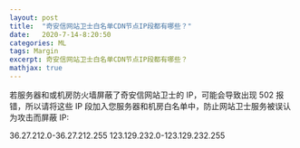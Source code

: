 ```yaml
---
layout: post
title:  "奇安信网站卫士白名单CDN节点IP段都有哪些？"
date:   2020-7-14-8:20:50
categories: ML
tags: Margin
excerpt: 奇安信网站卫士白名单CDN节点IP段都有哪些？
mathjax: true
---
```

若服务器和或机房防火墙屏蔽了奇安信网站卫士的 IP，可能会导致出现 502 报错，所以请将这些 IP 段加入您服务器和机房白名单中，防止网站卫士服务被误认为攻击而屏蔽 IP:

36.27.212.0-36.27.212.255
123.129.232.0-123.129.232.255
